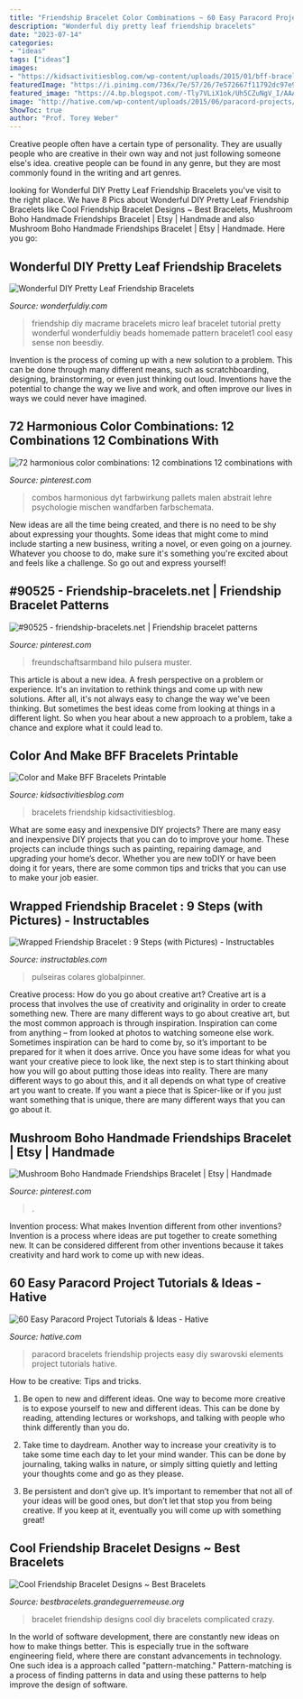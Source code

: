 ```yaml
---
title: "Friendship Bracelet Color Combinations ~ 60 Easy Paracord Project Tutorials &amp; Ideas"
description: "Wonderful diy pretty leaf friendship bracelets"
date: "2023-07-14"
categories:
- "ideas"
tags: ["ideas"]
images:
- "https://kidsactivitiesblog.com/wp-content/uploads/2015/01/bff-bracelete-steps-jen-goode.jpg"
featuredImage: "https://i.pinimg.com/736x/7e/57/26/7e572667f11792dc97e90f0ace68ff98.jpg"
featured_image: "https://4.bp.blogspot.com/-Tly7VLiX1ok/Uh5CZuNgV_I/AAAAAAAAECI/Bw77k9O9tJY/s1600/DSC_0842.JPG"
image: "http://hative.com/wp-content/uploads/2015/06/paracord-projects/16-paracord-projects.jpg"
ShowToc: true
author: "Prof. Torey Weber"
---
```



Creative people often have a certain type of personality. They are usually people who are creative in their own way and not just following someone else's idea. creative people can be found in any genre, but they are most commonly found in the writing and art genres.

	

		
looking for Wonderful DIY Pretty Leaf Friendship Bracelets you've visit to the right place. We have 8 Pics about Wonderful DIY Pretty Leaf Friendship Bracelets like Cool Friendship Bracelet Designs ~ Best Bracelets, Mushroom Boho Handmade Friendships Bracelet | Etsy | Handmade and also Mushroom Boho Handmade Friendships Bracelet | Etsy | Handmade. Here you go:
		
    
## Wonderful DIY Pretty Leaf Friendship Bracelets

<img loading=lazy src="https://cdn.wonderfuldiy.com/wp-content/uploads/2014/08/DIY-friendship-bracelet1.jpg" onerror="this.onerror=null;this.src='https://tse4.mm.bing.net/th?id=OIP.nUgyreYeOHOR_QEOIZxNjwHaFk&amp;pid=15.1';" alt="Wonderful DIY Pretty Leaf Friendship Bracelets">

_Source: wonderfuldiy.com_

>friendship diy macrame bracelets micro leaf bracelet tutorial pretty wonderful wonderfuldiy beads homemade pattern bracelet1 cool easy sense non beesdiy. 

	

Invention is the process of coming up with a new solution to a problem. This can be done through many different means, such as scratchboarding, designing, brainstorming, or even just thinking out loud. Inventions have the potential to change the way we live and work, and often improve our lives in ways we could never have imagined.

    
## 72 Harmonious Color Combinations: 12 Combinations 12 Combinations With

<img loading=lazy src="https://i.pinimg.com/736x/a0/79/63/a079638016e17a54edfec42375f0e88f.jpg" onerror="this.onerror=null;this.src='https://tse1.mm.bing.net/th?id=OIP.fzzW3_N9XBQC-qfCCR2zUwHaOD&amp;pid=15.1';" alt="72 harmonious color combinations: 12 combinations 12 combinations with">

_Source: pinterest.com_

>combos harmonious dyt farbwirkung pallets malen abstrait lehre psychologie mischen wandfarben farbschemata. 

	

New ideas are all the time being created, and there is no need to be shy about expressing your thoughts. Some ideas that might come to mind include starting a new business, writing a novel, or even going on a journey. Whatever you choose to do, make sure it's something you're excited about and feels like a challenge. So go out and express yourself!

    
## #90525 - Friendship-bracelets.net | Friendship Bracelet Patterns

<img loading=lazy src="https://i.pinimg.com/736x/7e/57/26/7e572667f11792dc97e90f0ace68ff98.jpg" onerror="this.onerror=null;this.src='https://tse3.mm.bing.net/th?id=OIP.sN_MksWPck-mX6iY-T3QjwAAAA&amp;pid=15.1';" alt="#90525 - friendship-bracelets.net | Friendship bracelet patterns">

_Source: pinterest.com_

>freundschaftsarmband hilo pulsera muster. 

	

This article is about a new idea. A fresh perspective on a problem or experience. It's an invitation to rethink things and come up with new solutions. After all, it's not always easy to change the way we've been thinking. But sometimes the best ideas come from looking at things in a different light. So when you hear about a new approach to a problem, take a chance and explore what it could lead to.

    
## Color And Make BFF Bracelets Printable

<img loading=lazy src="https://kidsactivitiesblog.com/wp-content/uploads/2015/01/bff-bracelete-steps-jen-goode.jpg" onerror="this.onerror=null;this.src='https://tse2.mm.bing.net/th?id=OIP.WwmxiMe0sQwPJMtRkXZ-5gHaLH&amp;pid=15.1';" alt="Color and Make BFF Bracelets Printable">

_Source: kidsactivitiesblog.com_

>bracelets friendship kidsactivitiesblog. 

	

What are some easy and inexpensive DIY projects?
There are many easy and inexpensive DIY projects that you can do to improve your home. These projects can include things such as painting, repairing damage, and upgrading your home’s decor. Whether you are new toDIY or have been doing it for years, there are some common tips and tricks that you can use to make your job easier.

    
## Wrapped Friendship Bracelet : 9 Steps (with Pictures) - Instructables

<img loading=lazy src="https://content.instructables.com/ORIG/FOP/CTJE/FXK6BTKP/FOPCTJEFXK6BTKP.jpg?frame=1" onerror="this.onerror=null;this.src='https://tse4.mm.bing.net/th?id=OIP.TBzBE8SbS9uZ46_e8T5x7QHaFj&amp;pid=15.1';" alt="Wrapped Friendship Bracelet : 9 Steps (with Pictures) - Instructables">

_Source: instructables.com_

>pulseiras colares globalpinner. 

	

Creative process: How do you go about creative art?
Creative art is a process that involves the use of creativity and originality in order to create something new. There are many different ways to go about creative art, but the most common approach is through inspiration. Inspiration can come from anything – from looked at photos to watching someone else work. Sometimes inspiration can be hard to come by, so it’s important to be prepared for it when it does arrive. Once you have some ideas for what you want your creative piece to look like, the next step is to start thinking about how you will go about putting those ideas into reality. There are many different ways to go about this, and it all depends on what type of creative art you want to create. If you want a piece that is Spicer-like or if you just want something that is unique, there are many different ways that you can go about it.

    
## Mushroom Boho Handmade Friendships Bracelet | Etsy | Handmade

<img loading=lazy src="https://i.pinimg.com/736x/94/3f/9f/943f9f83ac2aa05474f3a8932bdab43e.jpg" onerror="this.onerror=null;this.src='https://tse4.mm.bing.net/th?id=OIP.oEb3YtZnKRhLmVOIUETr2wHaIT&amp;pid=15.1';" alt="Mushroom Boho Handmade Friendships Bracelet | Etsy | Handmade">

_Source: pinterest.com_

>. 

	

Invention process: What makes Invention different from other inventions?
Invention is a process where ideas are put together to create something new. It can be considered different from other inventions because it takes creativity and hard work to come up with new ideas.

    
## 60 Easy Paracord Project Tutorials &amp; Ideas - Hative

<img loading=lazy src="http://hative.com/wp-content/uploads/2015/06/paracord-projects/16-paracord-projects.jpg" onerror="this.onerror=null;this.src='https://tse4.mm.bing.net/th?id=OIP.qFw7z7LoXUNYBD-u3c7c9gHaGd&amp;pid=15.1';" alt="60 Easy Paracord Project Tutorials &amp; Ideas - Hative">

_Source: hative.com_

>paracord bracelets friendship projects easy diy swarovski elements project tutorials hative. 

	

How to be creative: Tips and tricks.
1. Be open to new and different ideas. One way to become more creative is to expose yourself to new and different ideas. This can be done by reading, attending lectures or workshops, and talking with people who think differently than you do.
2. Take time to daydream. Another way to increase your creativity is to take some time each day to let your mind wander. This can be done by journaling, taking walks in nature, or simply sitting quietly and letting your thoughts come and go as they please.

3. Be persistent and don’t give up. It’s important to remember that not all of your ideas will be good ones, but don’t let that stop you from being creative. If you keep at it, eventually you will come up with something great!

    
## Cool Friendship Bracelet Designs ~ Best Bracelets

<img loading=lazy src="https://4.bp.blogspot.com/-Tly7VLiX1ok/Uh5CZuNgV_I/AAAAAAAAECI/Bw77k9O9tJY/s1600/DSC_0842.JPG" onerror="this.onerror=null;this.src='https://tse3.mm.bing.net/th?id=OIP.gUZYHGeOymhGE0VY7OdbhAHaLE&amp;pid=15.1';" alt="Cool Friendship Bracelet Designs ~ Best Bracelets">

_Source: bestbracelets.grandeguerremeuse.org_

>bracelet friendship designs cool diy bracelets complicated crazy. 

	

In the world of software development, there are constantly new ideas on how to make things better. This is especially true in the software engineering field, where there are constant advancements in technology. One such idea is a approach called "pattern-matching." Pattern-matching is a process of finding patterns in data and using these patterns to help improve the design of software.

